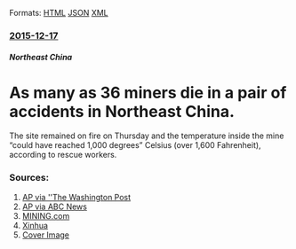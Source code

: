
Formats: [HTML](/news/2015/12/17/as-many-as-36-miners-die-in-a-pair-of-accidents-in-northeast-china.html)  [JSON](/news/2015/12/17/as-many-as-36-miners-die-in-a-pair-of-accidents-in-northeast-china.json)  [XML](/news/2015/12/17/as-many-as-36-miners-die-in-a-pair-of-accidents-in-northeast-china.xml)  

### [2015-12-17](/news/2015/12/17/index.md)

##### Northeast China
#  As many as 36 miners die in a pair of accidents in Northeast China. 

The site remained on fire on Thursday and the temperature inside the mine “could have reached 1,000 degrees” Celsius (over 1,600 Fahrenheit), according to rescue workers.


### Sources:

1. [AP via ''The Washington Post](https://www.washingtonpost.com/world/asia_pacific/17-die-in-chinese-mine-accident/2015/12/17/1e98a6d2-a52f-11e5-8318-bd8caed8c588_story.html)
2. [AP via ABC News](http://abcnews.go.com/International/wireStory/17-die-chinese-mine-accident-35832391)
3. [MINING.com](http://www.mining.com/hope-fades-for-19-trapped-coal-miners-in-china/)
4. [Xinhua](http://news.xinhuanet.com/english/2015-12/18/c_134929584.htm)
4. [Cover Image](http://www.mining.com/wp-content/uploads/2015/12/Hope-fades-for-19-trapped-coal-miners-in-China.jpg)
